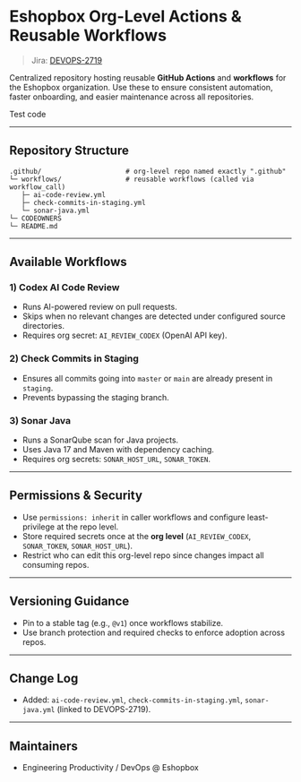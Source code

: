 # Eshopbox Org-Level Actions & Reusable Workflows

> Jira: [DEVOPS-2719](https://auperator.atlassian.net/browse/DEVOPS-2719)

Centralized repository hosting reusable **GitHub Actions** and **workflows** for the Eshopbox organization. Use these to ensure consistent automation, faster onboarding, and easier maintenance across all repositories.

Test code

---

## Repository Structure

```
.github/                     # org-level repo named exactly ".github"
└─ workflows/                # reusable workflows (called via workflow_call)
   ├─ ai-code-review.yml
   ├─ check-commits-in-staging.yml
   └─ sonar-java.yml
└─ CODEOWNERS
└─ README.md
```

---

## Available Workflows

### 1) Codex AI Code Review

* Runs AI-powered review on pull requests.
* Skips when no relevant changes are detected under configured source directories.
* Requires org secret: `AI_REVIEW_CODEX` (OpenAI API key).

### 2) Check Commits in Staging

* Ensures all commits going into `master` or `main` are already present in `staging`.
* Prevents bypassing the staging branch.

### 3) Sonar Java

* Runs a SonarQube scan for Java projects.
* Uses Java 17 and Maven with dependency caching.
* Requires org secrets: `SONAR_HOST_URL`, `SONAR_TOKEN`.

---

## Permissions & Security

* Use `permissions: inherit` in caller workflows and configure least-privilege at the repo level.
* Store required secrets once at the **org level** (`AI_REVIEW_CODEX`, `SONAR_TOKEN`, `SONAR_HOST_URL`).
* Restrict who can edit this org-level repo since changes impact all consuming repos.

---

## Versioning Guidance

* Pin to a stable tag (e.g., `@v1`) once workflows stabilize.
* Use branch protection and required checks to enforce adoption across repos.

---

## Change Log

* Added: `ai-code-review.yml`, `check-commits-in-staging.yml`, `sonar-java.yml` (linked to DEVOPS-2719).

---

## Maintainers

* Engineering Productivity / DevOps @ Eshopbox
